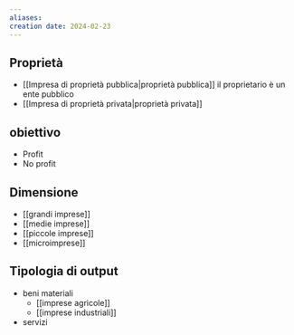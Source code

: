 ```yaml
---
aliases: 
creation date: 2024-02-23
---
```


## Proprietà
- [[Impresa di proprietà pubblica|proprietà pubblica]] il proprietario è un ente pubblico
- [[Impresa di proprietà privata|proprietà privata]]

## obiettivo
- Profit
- No profit

## Dimensione
- [[grandi imprese]]
- [[medie imprese]]
- [[piccole imprese]]
- [[microimprese]]

## Tipologia di output
- beni materiali
	- [[imprese agricole]]
	- [[imprese industriali]]
- servizi